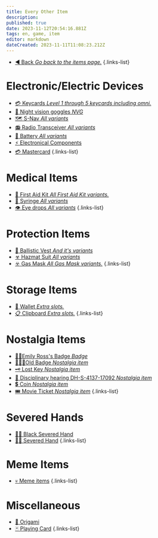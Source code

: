 ```yaml
---
title: Every Other Item
description: 
published: true
date: 2023-11-12T20:54:16.881Z
tags: en, game, item
editor: markdown
dateCreated: 2023-11-11T11:08:23.212Z
---
```


- [:arrow_backward: Back *Go back to the items page.*](https://wiki.scpcbm.com/en/game/items)
{.links-list}

# Electronic/Electric Devices

- [:credit_card: Keycards *Level 1 through 5 keycards including omni.*](/en/game/items/Keycards)
- [🥽 Night vision goggles *NVG*](/en/game/items/nvg)
- [🗺️ S-Nav *All variants*](/en/game/items/SNAV)
- [📻 Radio Transceiver *All variants*](/en/game/items/radio)
- [🔋 Battery *All variants*](/en/game/items/battery)
- [⚡ Electronical Components](/en/game/items/components)
- [💳 Mastercard](/en/game/items/mastercard)
{.links-list}

# Medical Items
- [🏥 First Aid Kit *All First Aid Kit variants.*](/en/game/items/first-aid-kit)
- [💉 Syringe *All variants*](/en/game/items/syringe)
- [👁️ Eye drops *All variants*](/en/game/items/eyedrops)
{.links-list}

# Protection Items

- [🦺 Ballistic Vest *And it's variants*](/en/game/items/ballistic-vest)
- [☣ Hazmat Suit *All variants*](/en/game/items/hazmat-suit)
- [:biohazard: Gas Mask *All Gas Mask variants.*](/en/game/items/gas-mask)
{.links-list}

# Storage Items

- [:briefcase: Wallet *Extra slots.*](/en/game/items/Wallet)
- [:clipboard: Clipboard *Extra slots.*](/en/game/items/clipboard)
{.links-list}

# Nostalgia Items

- [👩‍⚕️Emily Ross's Badge *Badge*](/en/game/items/badge)
- [👨🏿‍🔬Old Badge *Nostalgia item*](/en/game/items/oldbadge)
- [🗝 Lost Key *Nostalgia item*](/en/game/items/lostkey)
- [📜 Disciplinary hearing DH-S-4137-17092 *Nostalgia item*](/en/game/items/disciplinary-hearing)
- [💲 Coin *Nostalgia item*](/en/game/items/coin)
- [🎟 Movie Ticket *Nostalgia item*](/en/game/items/ticket)
{.links-list}

# Severed Hands

- [✋🏿 Black Severed Hand](/en/game/items/black-severed-hands)
- [✋🏻 Severed Hand](/en/game/items/severed-hand)
{.links-list}

# Meme Items
- [💀 Meme items](/en/game/items/MemeItems)
{.links-list}

# Miscellaneous
- [📃 Origami](/en/game/items/origami)
- [🃏 Playing Card](/en/game/items/playing-card)
{.links-list}
